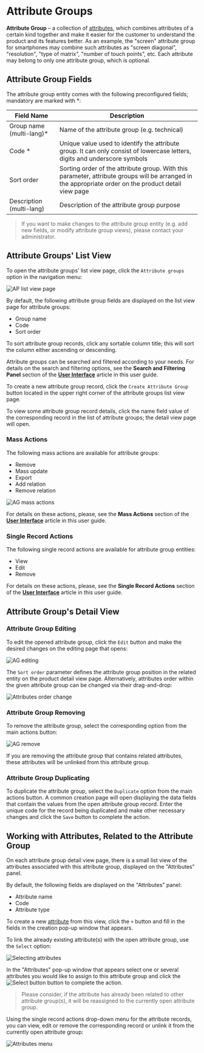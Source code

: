 # Attribute Groups

**Attribute Group** – a collection of [attributes](https://treopim.com/help/attributes), which combines attributes of a certain kind together and make it easier for the customer to understand the product and its features better. As an example, the "screen" attribute group for smartphones may combine such attributes as "screen diagonal", "resolution", "type of matrix", "number of touch points", etc. Each attribute may belong to only one attribute group, which is optional.

## Attribute Group Fields

The attribute group entity comes with the following preconfigured fields; mandatory are marked with *:

| **Field Name**           | **Description**                            |
|--------------------------|--------------------------------------------|
| Group name (multi-lang)* | Name of the attribute group (e.g. technical) |
| Code *                   | Unique value used to identify the attribute group. It can only consist of lowercase letters, digits and underscore symbols                   |
| Sort order               | Sorting order of the attribute group. With this parameter, attribute groups will be arranged in the appropriate order on the product detail view page                   |
| Description (multi-lang) | Description of the attribute group purpose   |

>If you want to make changes to the attribute group entity (e.g. add new fields, or modify attribute group views), please contact your administrator.

## Attribute Groups' List View

To open the attribute groups' list view page, click the `Attribute groups` option in the navigation menu:

![AP list view page](../../_assets/attribute-groups/ag-list-view.jpg)

By default, the following attribute group fields are displayed on the list view page for attribute groups:
- Group name
- Code
- Sort order

To sort attribute group records, click any sortable column title; this will sort the column either ascending or descending. 

Attribute groups can be searched and filtered according to your needs. For details on the search and filtering options, see the **Search and Filtering Panel** section of the [**User Interface**](https://treopim.com/help/user-interface) article in this user guide.

To create a new attribute group record, click the `Create Attribute Group` button located in the upper right corner of the attribute groups list view page.

To view some attribute group record details, click the name field value of the corresponding record in the list of attribute groups; the detail view page will open.

### Mass Actions

The following mass actions are available for attribute groups:
- Remove
- Mass update
- Export
- Add relation
- Remove relation

![AG mass actions](../../_assets/attribute-groups/ag-mass-actions.jpg)

For details on these actions, please, see the **Mass Actions** section of the [**User Interface**](https://treopim.com/help/user-interface) article in this user guide.

### Single Record Actions

The following single record actions are available for attribute group entities:
- View
- Edit
- Remove

For details on these actions, please, see the **Single Record Actions** section of the [**User Interface**](https://treopim.com/help/user-interface) article in this user guide.

## Attribute Group's Detail View

### Attribute Group Editing

To edit the opened attribute group, click the `Edit` button and make the desired changes on the editing page that opens:

![AG editing](../../_assets/attribute-groups/ag-editing.jpg)

The `Sort order` parameter defines the attribute group position in the related entity on the product detail view page. Alternatively, attributes order within the given attribute group can be changed via their drag-and-drop:

![Attributes order change](../../_assets/attribute-groups/attributes-order-change.jpg)

### Attribute Group Removing

To remove the attribute group, select the corresponding option from the main actions button:

![AG remove](../../_assets/attribute-groups/ag-remove.jpg)

If you are removing the attribute group that contains related attributes, these attributes will be unlinked from this attribute group.

### Attribute Group Duplicating

To duplicate the attribute group, select the `Duplicate` option from the main actions button. A common creation page will open displaying the data fields that contain the values from the open attribute group record. Enter the unique code for the record being duplicated and make other necessary changes and click the `Save` button to complete the action. 

## Working with Attributes, Related to the Attribute Group

On each attribute group detail view page, there is a small list view of the attributes associated with this attribute group, displayed on the "Attributes" panel.

By default, the following fields are displayed on the "Attributes" panel:

- Attribute name
- Code
- Attribute type

To create a new [attribute](https://treopim.com/help/attributes) from this view, сlick the `+` button and fill in the fields in the creation pop-up window that appears.

To link the already existing attribute(s) with the open attribute group, use the `Select` option:

![Selecting attributes](../../_assets/attribute-groups/attributes-select.jpg)

In the "Attributes" pop-up window that appears select one or several attributes you would like to assign to this attribute group and click the ![Select button](../../_assets/attribute-groups/select-button.jpg) button to complete the action.

> Please consider, if the attribute has already been related to other attribute group(s), it will be reassigned to the currently open attribute group.

Using the single record actions drop-down menu for the attribute records, you can view, edit or remove the corresponding record or unlink it from the currently open attribute group:

![Attributes menu](../../_assets/attribute-groups/attributes-menu.jpg) 

